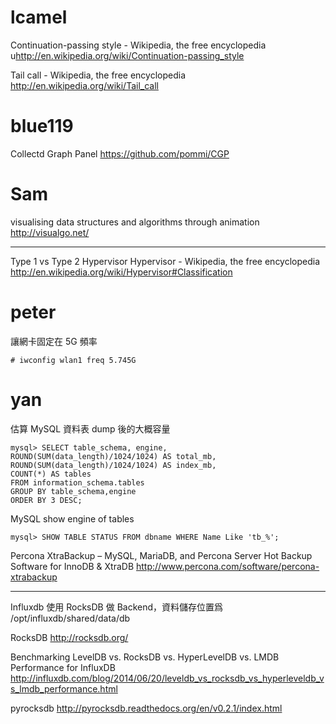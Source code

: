 


# lcamel

Continuation-passing style - Wikipedia, the free encyclopedia
u<http://en.wikipedia.org/wiki/Continuation-passing_style>  

Tail call - Wikipedia, the free encyclopedia
<http://en.wikipedia.org/wiki/Tail_call>  

# blue119

Collectd Graph Panel
<https://github.com/pommi/CGP>  

# Sam

visualising data structures and algorithms through animation
<http://visualgo.net/>  

--------

Type 1 vs Type 2 Hypervisor
Hypervisor - Wikipedia, the free encyclopedia
<http://en.wikipedia.org/wiki/Hypervisor#Classification>  

# peter

讓網卡固定在 5G 頻率


    # iwconfig wlan1 freq 5.745G


# yan

估算 MySQL 資料表 dump 後的大概容量


    mysql> SELECT table_schema, engine,
    ROUND(SUM(data_length)/1024/1024) AS total_mb,
    ROUND(SUM(data_length)/1024/1024) AS index_mb,
    COUNT(*) AS tables
    FROM information_schema.tables
    GROUP BY table_schema,engine
    ORDER BY 3 DESC;


 
MySQL show engine of tables


    mysql> SHOW TABLE STATUS FROM dbname WHERE Name Like 'tb_%';


 
Percona XtraBackup – MySQL, MariaDB, and Percona Server Hot Backup Software for InnoDB & XtraDB
<http://www.percona.com/software/percona-xtrabackup>  

--------

Influxdb 使用 RocksDB 做 Backend，資料儲存位置爲 /opt/influxdb/shared/data/db

RocksDB
<http://rocksdb.org/>  

Benchmarking LevelDB vs. RocksDB vs. HyperLevelDB vs. LMDB Performance for InfluxDB
<http://influxdb.com/blog/2014/06/20/leveldb_vs_rocksdb_vs_hyperleveldb_vs_lmdb_performance.html>  

pyrocksdb
<http://pyrocksdb.readthedocs.org/en/v0.2.1/index.html>  